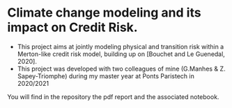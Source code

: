 # Climate change modeling and its impact on Credit Risk.
- This project aims at jointly modeling physical and transition risk within a Merton-like credit risk model, building up on [Bouchet and Le Guenedal, 2020].
- This project was developed with two colleagues of mine (G.Manhes & Z. Sapey-Triomphe) during my master year at Ponts Paristech in 2020/2021

You will find in the repository the pdf report and the associated notebook.
